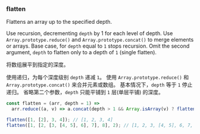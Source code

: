 ### flatten

Flattens an array up to the specified depth.

Use recursion, decrementing `depth` by 1 for each level of depth.
Use `Array.prototype.reduce()` and `Array.prototype.concat()` to merge elements or arrays.
Base case, for `depth` equal to `1` stops recursion.
Omit the second argument, `depth` to flatten only to a depth of `1` (single flatten).

将数组展平到指定的深度。

使用递归，为每个深度级别 `depth` 递减 `1`。 使用 `Array.prototype.reduce()` 和 `Array.prototype.concat()` 来合并元素或数组。 基本情况下，`depth` 等于 `1` 停止递归。 省略第二个参数，`depth` 只能平铺到 `1` 层(单层平铺) 的深度。

```js
const flatten = (arr, depth = 1) =>
  arr.reduce((a, v) => a.concat(depth > 1 && Array.isArray(v) ? flatten(v, depth - 1) : v), []);
```

```js
flatten([1, [2], 3, 4]); // [1, 2, 3, 4]
flatten([1, [2, [3, [4, 5], 6], 7], 8], 2); // [1, 2, 3, [4, 5], 6, 7, 8]
```
